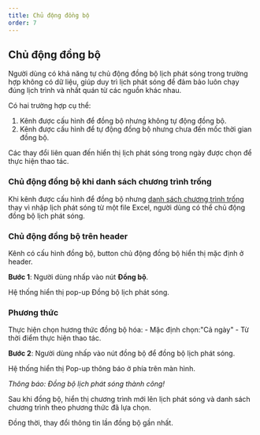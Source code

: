 ```yaml
---
title: Chủ động đồng bộ
order: 7
---
```

## Chủ động đồng bộ
Người dùng có khả năng tự chủ động đồng bộ lịch phát sóng trong trường hợp không có dữ liệu, giúp duy trì lịch phát sóng để đảm bảo luôn chạy đúng lịch trình và nhất quán từ các nguồn khác nhau.

Có hai trường hợp cụ thể:

1. Kênh được cấu hình để đồng bộ nhưng không tự động đồng bộ.
2. Kênh được cấu hình để tự động đồng bộ nhưng chưa đến mốc thời gian đồng bộ.

Các thay đổi liên quan đến hiển thị lịch phát sóng trong ngày được chọn để thực hiện thao tác.

### Chủ động đồng bộ khi danh sách chương trình trống
Khi kênh được cấu hình để đồng bộ nhưng [danh sách chương trình trống](../a-open-detail#danh-sách) thay vì nhập lịch phát sóng từ một file Excel, người dùng có thể chủ động đồng bộ lịch phát sóng.

### Chủ động đồng bộ trên header
Kênh có cấu hình đồng bộ, button chủ động đồng bộ hiển thị mặc định ở header.

**Bước 1**: Người dùng nhấp vào nút **Đồng bộ**.

Hệ thống hiển thị pop-up Đồng bộ lịch phát sóng.

### Phương thức
Thực hiện chọn hương thức đồng bộ hóa:
    - Mặc định chọn:"Cả ngày"
    - Từ thời điểm thực hiện thao tác.

**Bước 2**: Người dùng nhấp vào nút đồng bộ để đồng bộ lịch phát sóng.

Hệ thống hiển thị Pop-up thông báo ở phía trên màn hình.

 <!-- ![]() -->
 *Thông báo: Đồng bộ lịch phát sóng thành công!*

Sau khi đồng bộ, hiển thị chương trình mới lên lịch phát sóng và danh sách chương trình theo phương thức đã lựa chọn.

Đồng thời, thay đổi thông tin lần đồng bộ gần nhất.